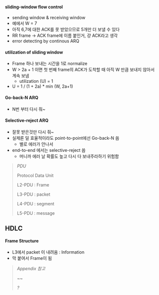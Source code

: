 #### sliding-window flow control

* sending window & receiving window
* 예에서 W = 7
* 아직 6,7에 대한 ACK를 못 받았으므로 5개만 더 보낼 수 있다
* RR frame -> ACK frame에 이름 붙인거, 걍 ACK라고 생각
* error detecting by continous ARQ

#### utilization of sliding window

* Frame 하나 보내는 시간을 1로 normalize
* W > 2a + 1 이면 첫 번째 frame의 ACK가 도착할 때 아직 W 만큼 보내지 않아서 계속 보냄
    * utilization (U) = 1
* U = 1 / (1 + 2a) * min (W, 2a+1)

#### Go-back-N ARQ

* N번 부터 다시 줘~

#### Selective-reject ARQ

* 잘못 받은것만 다시 줘~
* 실제론 덜 효율적이라도 point-to-point에선 Go-back-N 씀
    * 별로 에러가 안나서
* end-to-end 에서는 selective-reject 씀
    * 머니까 에러 날 확률도 높고 다시 다 보내주라하기 위험함
     
> *PDU*
>
> Protocol Data Unit
>
> L2-PDU : Frame
>
> L3-PDU : packet
>
> L4-PDU : segment
>
> L5-PDU : message
     
## HDLC

#### Frame Structure

* L3에서 packet 이 내려옴 : Information
* 막 붙여서 Frame이 됨

> *Appendix 참고*
>
> ~~
>
> *?*